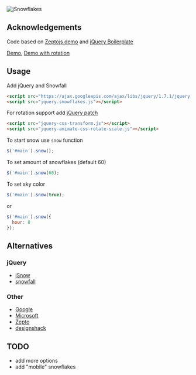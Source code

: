 ![jSnowflakes](//github.com/stereobooster/jSnowflakes/raw/master/jsnowflakes.png)

## Acknowledgements

Code based on [Zeptojs demo](http://zeptojs.com/let-it-snow/) and [jQuery Boilerplate](//github.com/zenorocha/jquery-boilerplate/)

[Demo](http://stereobooster.github.com/jSnowflakes), [Demo with rotation](http://stereobooster.github.com/jSnowflakes/demo-rotate.html)

## Usage

Add jQuery and Snowfall

```html
<script src="https://ajax.googleapis.com/ajax/libs/jquery/1.7.1/jquery.min.js"></script>
<script src="jquery.snowflakes.js"></script>
```

For rotation support add [jQuery patch](//github.com/zachstronaut/jquery-animate-css-rotate-scale)

```html 
<script src="jquery-css-transform.js"></script>
<script src="jquery-animate-css-rotate-scale.js"></script>
```

To start snow use `snow` function

```javascript
$('#main').snow();
```

To set amount of snowflakes (default 60)

```javascript
$('#main').snow(60);
```

To set sky color

```javascript
$('#main').snow(true);
```

or

```javascript
$('#main').snow({
  hour: 8
});
```

## Alternatives

### jQuery
 
  - [jSnow](http://archive.plugins.jquery.com/project/jSnow)
  - [snowfall](//github.com/loktar00/JQuery-Snowfall)

### Other

  - [Google](https://www.google.com/search?q=Let+It+Snow)
  - [Microsoft](http://ie.microsoft.com/testdrive/performance/letitsnow/)
  - [Zepto](http://zeptojs.com/let-it-snow/)
  - [designshack](http://designshack.net/articles/css/make-it-snow-on-your-website-with-css-keyframe-animations/)

## TODO

  - add more options
  - add "mobile" snowflakes
